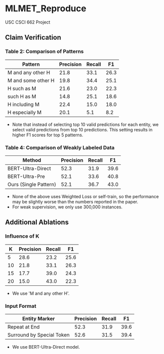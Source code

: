 # MLMET_Reproduce

USC CSCI 662 Project

## Claim Verification

### Table 2: Comparison of Patterns

Pattern | Precision | Recall | F1
--- | --- | --- | --- |
M and any other H | 21.8 | 33.1 | 26.3
M and some other H | 19.8 | 34.4 | 25.1
H such as M | 21.6 | 23.0 | 22.3
such H as M | 14.8 | 25.1 | 18.6
H including M | 22.4 | 15.0 | 18.0
H especially M | 20.1 | 5.1 | 8.2

* Note that instead of selecting top 10 valid predictions for each entity, we select valid predictions from top 10 predictions. This setting results in higher F1 scores for top 5 patterns.

### Table 4: Comparison of Weakly Labeled Data

Method | Precision | Recall | F1
--- | --- | --- | --- |
BERT-Ultra-Direct | 52.3 | 31.9 | 39.6
BERT-Ultra-Pre | 52.1 | 33.6 | 40.8
Ours (Single Pattern) | 52.1 | 36.7 | 43.0

* None of the above uses Weighted Loss or self-train, so the performance may be slightly worse than the numbers reported in the paper.
* For weak supervision, we only use 300,000 instances.

## Additional Ablations

### Influence of K

K | Precision | Recall | F1
--- | --- | --- | --- |
5 | 28.6 | 23.2 | 25.6
10 | 21.8 | 33.1 | 26.3
15 | 17.7 | 39.0 | 24.3
20 | 15.0 | 43.0 | 22.3  

* We use 'M and any other H'.

### Input Format

Entity Marker | Precision | Recall | F1
--- | --- | --- | --- |
Repeat at End | 52.3 | 31.9 | 39.6
Surround by Special Token | 52.6 | 31.5 | 39.4  

* We use BERT-Ultra-Direct model.
